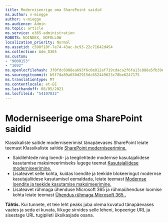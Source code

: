 ```yaml
---
title: Moderniseerige oma SharePoint saidid
ms.author: v-miegge
author: v-miegge
ms.audience: Admin
ms.topic: article
ms.service: o365-administration
ROBOTS: NOINDEX, NOFOLLOW
localization_priority: Normal
ms.assetid: c508f18f-7e74-43ac-bc93-22c71642d454
ms.collection: Adm_O365
ms.custom:
- "9000153"
- "1692"
ms.openlocfilehash: 3f0fdc6988ea693f6c0e012af719cdaca2f6fa13c888a5fb39e35387e1a820e7
ms.sourcegitcommit: b5f7da89a650d2915dc652449623c78be6247175
ms.translationtype: MT
ms.contentlocale: et-EE
ms.lasthandoff: 08/05/2021
ms.locfileid: "54107832"
---
```

# <a name="modernize-your-sharepoint-sites"></a>Moderniseerige oma SharePoint saidid

Klassikaliste saitide moderniseerimist tänapäevases SharePoint leiate teemast Klassikaliste saitide [SharePoint moderniseerimine.](https://docs.microsoft.com/sharepoint/dev/transform/modernize-classic-sites)

* Saidilehtede ning loendi- ja teegilehtede modernse kasutajaliidese kasutamise maksimeerimiseks lugege teemat [Kasutajaliidese moderniseerimine.](https://docs.microsoft.com/sharepoint/dev/transform/modernize-userinterface)
* Lisateavet selle kohta, kuidas loendite ja teekide blokeeringut modernse kasutajaliidese kasutamisel eemaldada, leiate teemast [Modernse loendite ja teekide kasutamise maksimeerimine.](https://docs.microsoft.com/sharepoint/dev/transform/modernize-userinterface-lists-and-libraries)
* Lisateavet rühmaga ühenduse Microsoft 365 ja rühmaühenduse loomise kohta leiate teemast [Ühendus rühmaga Microsoft 365 .](https://docs.microsoft.com/sharepoint/dev/transform/modernize-connect-to-office365-group)

**Tähtis.** Kui tunnete, et teie leht peaks juba olema kuvatud tänapäevases vaates ja seda ei kuvata, liikuge sirvides selle leheni, kopeerige URL ja sisestage URL tugipileti üksikasjade osana.
